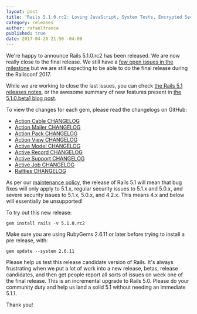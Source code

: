 ```yaml
---
layout: post
title: 'Rails 5.1.0.rc2: Loving JavaScript, System Tests, Encrypted Secrets, and more'
category: releases
author: rafaelfranca
published: true
date: 2017-04-20 21:50 -04:00
---
```


We're happy to announce Rails 5.1.0.rc2 has been released. We are now really close to the final release.
We still have a [few open issues in the milestone](https://github.com/rails/rails/milestone/49) but we are
still expecting to be able to do the final release during the Railsconf 2017.

While we are working to close the last issues, you can check [the Rails 5.1 releases notes](http://edgeguides.rubyonrails.org/5_1_release_notes.html),
or the awesome summary of new features present in [the 5.1.0.beta1 blog post](https://rubyonrails.org/2017/2/23/Rails-5-1-beta1).

To view the changes for each gem, please read the changelogs on GitHub:

* [Action Cable CHANGELOG](https://github.com/rails/rails/blob/v5.1.0.rc2/actioncable/CHANGELOG.md)
* [Action Mailer CHANGELOG](https://github.com/rails/rails/blob/v5.1.0.rc2/actionmailer/CHANGELOG.md)
* [Action Pack CHANGELOG](https://github.com/rails/rails/blob/v5.1.0.rc2/actionpack/CHANGELOG.md)
* [Action View CHANGELOG](https://github.com/rails/rails/blob/v5.1.0.rc2/actionview/CHANGELOG.md)
* [Active Model CHANGELOG](https://github.com/rails/rails/blob/v5.1.0.rc2/activemodel/CHANGELOG.md)
* [Active Record CHANGELOG](https://github.com/rails/rails/blob/v5.1.0.rc2/activerecord/CHANGELOG.md)
* [Active Support CHANGELOG](https://github.com/rails/rails/blob/v5.1.0.rc2/activesupport/CHANGELOG.md)
* [Active Job CHANGELOG](https://github.com/rails/rails/blob/v5.1.0.rc2/activejob/CHANGELOG.md)
* [Railties CHANGELOG](https://github.com/rails/rails/blob/v5.1.0.rc2/railties/CHANGELOG.md)

As per our [maintenance policy][maintenance-policy], the release of Rails 5.1 will mean that bug fixes will only apply
to 5.1.x, regular security issues to 5.1.x and 5.0.x, and severe security issues to 5.1.x, 5.0.x, and 4.2.x.
This means 4.x and below will essentially be unsupported!

To try out this new release:

```
gem install rails -v 5.1.0.rc2
```

Make sure you are using RubyGems 2.6.11 or later before trying to install a pre release, with:

```
gem update --system 2.6.11
```

Please help us test this release candidate version of Rails. It's always frustrating when we put a lot of work into a
new release, betas, release candidates, and then get people report all sorts of issues on week one of the final release.
This is an incremental upgrade to Rails 5.0. Please do your community duty and help us land a solid 5.1 without needing
an immediate 5.1.1.

Thank you!

[maintenance-policy]: http://edgeguides.rubyonrails.org/maintenance_policy.html
